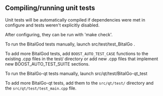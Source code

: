 Compiling/running unit tests
------------------------------------

Unit tests will be automatically compiled if dependencies were met in configure
and tests weren't explicitly disabled.

After configuring, they can be run with 'make check'.

To run the BitalGod tests manually, launch src/test/test_BitalGo .

To add more BitalGod tests, add `BOOST_AUTO_TEST_CASE` functions to the existing
.cpp files in the test/ directory or add new .cpp files that
implement new BOOST_AUTO_TEST_SUITE sections.

To run the BitalGo-qt tests manually, launch src/qt/test/BitalGo-qt_test

To add more BitalGo-qt tests, add them to the `src/qt/test/` directory and
the `src/qt/test/test_main.cpp` file.
